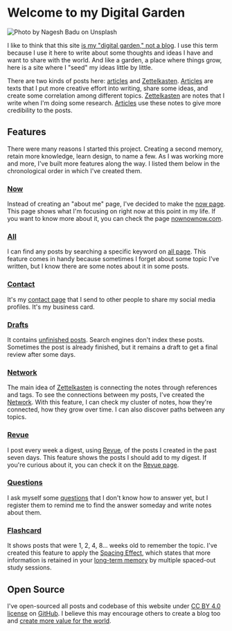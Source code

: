 # Welcome to my Digital Garden

![Photo by <a href="https://unsplash.com/@nagesh?utm_source=unsplash&utm_medium=referral&utm_content=creditCopyText">Nagesh Badu</a> on <a href="/s/photos/garden?utm_source=unsplash&utm_medium=referral&utm_content=creditCopyText">Unsplash</a>](https://arantespp.com/images/nagesh-badu-vYcH7pI6v1Q-unsplash.jpg)

I like to think that this site [is my "digital garden," not a blog](https://joelhooks.com/digital-garden). I use this term because I use it here to write about some thoughts and ideas I have and want to share with the world. And like a garden, a place where things grow, here is a site where I "seed" my ideas little by little.

There are two kinds of posts here: [articles](/articles) and [Zettelkasten](/zettelkasten). [Articles](/articles) are texts that I put more creative effort into writing, share some ideas, and create some correlation among different topics. [Zettelkasten](/zettelkasten) are notes that I write when I'm doing some research. [Articles](/articles) use these notes to give more credibility to the posts.

## Features

There were many reasons I started this project. Creating a second memory, retain more knowledge, learn design, to name a few. As I was working more and more, I've built more features along the way. I listed them below in the chronological order in which I've created them.

### [Now](/now)

Instead of creating an "about me" page, I've decided to make the [now page](/now). This page shows what I'm focusing on right now at this point in my life. If you want to know more about it, you can check the page [nownownow.com](https://nownownow.com/about).

### [All](/all)

I can find any posts by searching a specific keyword on [all page](/all). This feature comes in handy because sometimes I forget about some topic I've written, but I know there are some notes about it in some posts.

### [Contact](/contact)

It's my [contact page](/contact) that I send to other people to share my social media profiles. It's my business card.

### [Drafts](/_drafts)

It contains [unfinished posts](/_drafts). Search engines don't index these posts. Sometimes the post is already finished, but it remains a draft to get a final review after some days.

### [Network](/network)

The main idea of [Zettelkasten](/zettelkasten) is connecting the notes through references and tags. To see the connections between my posts, I've created the [Network](/network). With this feature, I can check my cluster of notes, how they're connected, how they grow over time. I can also discover paths between any topics.

### [Revue](/revue)

I post every week a digest, using [Revue](https://www.getrevue.co/profile/arantespp), of the posts I created in the past seven days. This feature shows the posts I should add to my digest. If you're curious about it, you can check it on the [Revue page](/revue).

### [Questions](/questions)

I ask myself some [questions](/questions) that I don't know how to answer yet, but I register them to remind me to find the answer someday and write notes about them.

### [Flashcard](/flashcard)

It shows posts that were 1, 2, 4, 8... weeks old to remember the topic. I've created this feature to apply the [Spacing Effect](/zettelkasten/spacing-effect-learning), which states that more information is retained in your [long-term memory](/zettelkasten/long-term-memory) by multiple spaced-out study sessions.

## Open Source

I've open-sourced all posts and codebase of this website under [CC BY 4.0 license](/license) on [GitHub](https://github.com/arantespp/arantespp.com). I believe this may encourage others to create a blog too and [create more value for the world](/articles/a-letter-to-my-friend-create).
